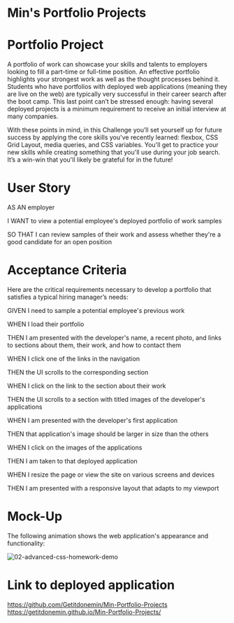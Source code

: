 # Min's Portfolio Projects
# Portfolio Project
A portfolio of work can showcase your skills and talents to employers looking to fill a part-time or full-time position. An effective portfolio highlights your strongest work as well as the thought processes behind it. Students who have portfolios with deployed web applications (meaning they are live on the web) are typically very successful in their career search after the boot camp. This last point can’t be stressed enough: having several deployed projects is a minimum requirement to receive an initial interview at many companies.

With these points in mind, in this Challenge you’ll set yourself up for future success by applying the core skills you've recently learned: flexbox, CSS Grid Layout, media queries, and CSS variables. You'll get to practice your new skills while creating something that you'll use during your job search. It’s a win-win that you'll likely be grateful for in the future!

# User Story
AS AN employer

I WANT to view a potential employee's deployed portfolio of work samples

SO THAT I can review samples of their work and assess whether they're a good candidate for an open position

# Acceptance Criteria
Here are the critical requirements necessary to develop a portfolio that satisfies a typical hiring manager’s needs:

GIVEN I need to sample a potential employee's previous work

WHEN I load their portfolio

THEN I am presented with the developer's name, a recent photo, and links to sections about them, their work, and how to contact them

WHEN I click one of the links in the navigation

THEN the UI scrolls to the corresponding section

WHEN I click on the link to the section about their work

THEN the UI scrolls to a section with titled images of the developer's applications

WHEN I am presented with the developer's first application

THEN that application's image should be larger in size than the others

WHEN I click on the images of the applications

THEN I am taken to that deployed application

WHEN I resize the page or view the site on various screens and devices

THEN I am presented with a responsive layout that adapts to my viewport

# Mock-Up
The following animation shows the web application's appearance and functionality:

![02-advanced-css-homework-demo](https://user-images.githubusercontent.com/107437104/181152179-725a077e-d5b3-4e2f-8db0-0abfeec71820.gif)

# Link to deployed application
https://github.com/Getitdonemin/Min-Portfolio-Projects
https://getitdonemin.github.io/Min-Portfolio-Projects/
